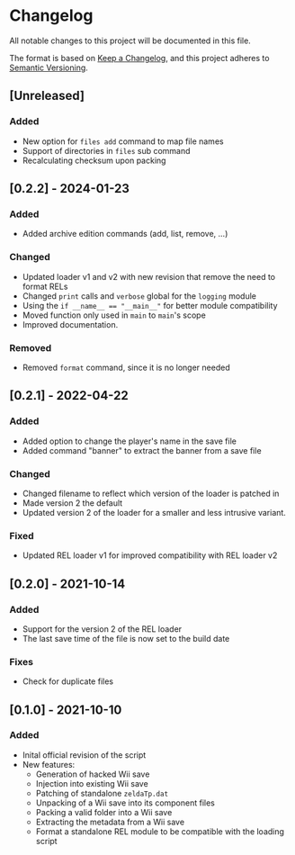# Changelog
All notable changes to this project will be documented in this file.

The format is based on [Keep a Changelog](https://keepachangelog.com/en/1.0.0/),
and this project adheres to [Semantic Versioning](https://semver.org/spec/v2.0.0.html).

## [Unreleased]
### Added
- New option for `files add` command to map file names
- Support of directories in `files` sub command
- Recalculating checksum upon packing

## [0.2.2] - 2024-01-23
### Added
- Added archive edition commands (add, list, remove, ...)
### Changed
- Updated loader v1 and v2 with new revision that remove the need to format RELs
- Changed `print` calls and `verbose` global for the `logging` module
- Using the `if __name__ == "__main__"` for better module compatibility
- Moved function only used in `main` to `main`'s scope
- Improved documentation.
### Removed
- Removed `format` command, since it is no longer needed

## [0.2.1] - 2022-04-22
### Added
- Added option to change the player's name in the save file
- Added command "banner" to extract the banner from a save file
### Changed
- Changed filename to reflect which version of the loader is patched in
- Made version 2 the default
- Updated version 2 of the loader for a smaller and less intrusive variant.
### Fixed
- Updated REL loader v1 for improved compatibility with REL loader v2

## [0.2.0] - 2021-10-14
### Added
- Support for the version 2 of the REL loader
- The last save time of the file is now set to the build date

### Fixes
- Check for duplicate files

## [0.1.0] - 2021-10-10
### Added
- Inital official revision of the script
- New features:
  - Generation of hacked Wii save
  - Injection into existing Wii save
  - Patching of standalone `zeldaTp.dat`
  - Unpacking of a Wii save into its component files
  - Packing a valid folder into a Wii save
  - Extracting the metadata from a Wii save
  - Format a standalone REL module to be compatible with the loading script